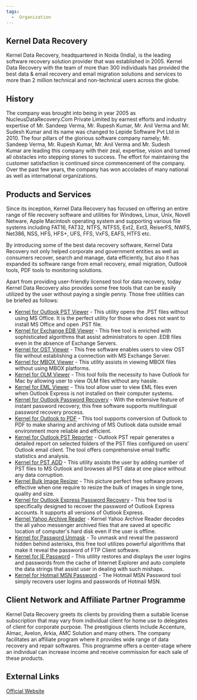 ```yaml
---
tags:
  -  Organization
---
```

## Kernel Data Recovery

Kernel Data Recovery, headquartered in Noida (India), is the leading
software recovery solution provider that was established in 2005. Kernel
Data Recovery with the team of more than 300 individuals has provided
the best data & email recovery and email migration solutions and
services to more than 2 million technical and non-technical users across
the globe.

## History

The company was brought into being in year 2005 as
NucleusDataRecovery.Com Private Limited by earnest efforts and industry
expertise of Mr. Sandeep Verma, Mr. Rupesh Kumar, Mr. Anil Verma and Mr.
Sudesh Kumar and its name was changed to Lepide Software Pvt Ltd in
2010. The four pillars of the glorious software company namely; Mr.
Sandeep Verma, Mr. Rupesh Kumar, Mr. Anil Verma and Mr. Sudesh Kumar are
leading this company with their zeal, expertise, vision and turned all
obstacles into stepping stones to success. The effort for maintaining
the customer satisfaction is continued since commencement of the
company. Over the past few years, the company has won accolades of many
national as well as international organizations.

## Products and Services

Since its inception, Kernel Data Recovery has focused on offering an
entire range of file recovery software and utilities for Windows, Linux,
Unix, Novell Netware, Apple Macintosh operating system and supporting
various file systems including FAT16, FAT32, NTFS, NTFS5, Ext2, Ext3,
ReiserFS, NWFS, Net386, NSS, HFS, HFS+, UFS, FFS, VxFS, EAFS, HTFS etc. 

By introducing some of the best data recovery software, Kernel Data
Recovery not only helped corporate and government entities as well as
consumers recover, search and manage, data efficiently, but also it has
expanded its software range from email recovery, email migration,
Outlook tools, PDF tools to monitoring solutions.

Apart from providing user-friendly licensed tool for data recovery,
today Kernel Data Recovery also provides some free tools that can be
easily utilized by the user without paying a single penny. Those free
utilities can be briefed as follows:

- [Kernel for Outlook PST
  Viewer](kernel_for_outlook_pst_viewer.md) - This utility opens
  the .PST files without using MS Office. It is the perfect utility for
  those who does not want to install MS Office and open .PST file.
- [Kernel for Exchange EDB
  Viewer](kernel_for_exchange_edb_viewer.md) - This free tool is
  enriched with sophisticated algorithms that assist administrators to
  open .EDB files even in the absence of Exchange Servers.
- [Kernel for OST Viewer](kernel_for_ost_viewer.md) - This free
  software enables users to view OST file without establishing a
  connection with MS Exchange Server.
- [Kernel for MBOX Viewer](kernel_for_mbox_viewer.md) - This
  utility assists in viewing MBOX files without using MBOX platforms.
- [Kernel for OLM Viewer](kernel_for_olm_viewer.md) - This tool
  foils the necessity to have Outlook for Mac by allowing user to view
  OLM files without any hassle.
- [Kernel for EML Viewer](kernel_for_eml_viewer.md) - This tool
  allow user to view EML files even when Outlook Express is not
  installed on their computer systems.
- [Kernel for Outlook Password
  Recovery](kernel_for_outlook_password_recovery.md) - With the
  extensive feature of instant password recovery, this free software
  supports multilingual password recovery process.
- [Kernel for Outlook to PDF](kernel_for_outlook_to_pdf.md) -
  This tool supports conversion of Outlook to PDF to make sharing and
  archiving of MS Outlook data outside email environment more reliable
  and efficient.
- [Kernel for Outlook PST
  Reporter](kernel_for_outlook_pst_reporter.md) - Outlook PST
  repair generates a detailed report on selected folders of the PST
  files configured on users’ Outlook email client. The tool offers
  comprehensive email traffic statistics and analysis. 
- [Kernel for PST ADD](kernel_for_pst_add.md) - This utility
  assists the user by adding number of PST files to MS Outlook and
  browses all PST data at one place without any data corruption.
- [Kernel Bulk Image Resizer](kernel_bulk_image_resizer.md) -
  This picture perfect free software proves effective when one require
  to resize the bulk of images in single tone, quality and size.
- [Kernel for Outlook Express Password
  Recovery](kernel_for_outlook_express_password_recovery.md) -
  This free tool is specifically designed to recover the password of
  Outlook Express accounts. It supports all versions of Outlook Express.
- [Kernel Yahoo Archive
  Reader](kernel_yahoo_archive_reader.md) - Kernel Yahoo Archive
  Reader decodes the all yahoo messenger archived files that are saved
  at specific location of computer's hard disk even if the user is
  offline.
- [Kernel for Password Unmask](kernel_for_password_unmask.md) -
  To unmask and reveal the password hidden behind asterisks, this free
  tool utilizes powerful algorithms that make it reveal the password of
  FTP Client software.
- [Kernel for IE Password](kernel_for_ie_password.md) - This
  utility restores and displays the user logins and passwords from the
  cache of Internet Explorer and auto complete the data strings that
  assist user in dealing with such mishaps.
- [Kernel for Hotmail MSN
  Password](kernel_for_hotmail_msn_password.md) - The Hotmail
  MSN Password tool simply recovers user logins and passwords of Hotmail
  MSN.

## Client Network and Affiliate Partner Programme

Kernel Data Recovery greets its clients by providing them a suitable
license subscription that may vary from individual client for home use
to delegates of client for corporate purpose. The prestigious clients
include Accenture, Almac, Avelon, Arkia, AMC Solution and many others.
The company facilitates an affiliate program where it provides wide
range of data recovery and repair softwares. This programme offers a
center-stage where an individual can increase income and receive
commission for each sale of these products.

## External Links

[Official Website](http://www.nucleustechnologies.com/)

